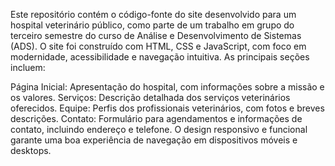 Este repositório contém o código-fonte do site desenvolvido para um hospital veterinário público, como parte de um trabalho em grupo do terceiro semestre do curso de Análise e Desenvolvimento de Sistemas (ADS). O site foi construído com HTML, CSS e JavaScript, com foco em modernidade, acessibilidade e navegação intuitiva. As principais seções incluem:

Página Inicial: Apresentação do hospital, com informações sobre a missão e os valores.
Serviços: Descrição detalhada dos serviços veterinários oferecidos.
Equipe: Perfis dos profissionais veterinários, com fotos e breves descrições.
Contato: Formulário para agendamentos e informações de contato, incluindo endereço e telefone.
O design responsivo e funcional garante uma boa experiência de navegação em dispositivos móveis e desktops.
